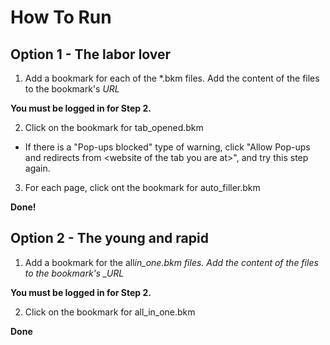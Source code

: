 # How To Run

## Option 1 - The labor lover

1. Add a bookmark for each of the \*.bkm files. Add the content of the files to the bookmark's _URL_

**You must be logged in for Step 2.**

2. Click on the bookmark for tab_opened.bkm

- If there is a "Pop-ups blocked" type of warning, click "Allow Pop-ups and redirects from \<website of the tab you are at\>", and try this step again.

3. For each page, click ont the bookmark for auto_filler.bkm

**Done!**

## Option 2 - The young and rapid

1. Add a bookmark for the all*in_one.bkm files. Add the content of the files to the bookmark's \_URL*

**You must be logged in for Step 2.**

2. Click on the bookmark for all_in_one.bkm

**Done**
